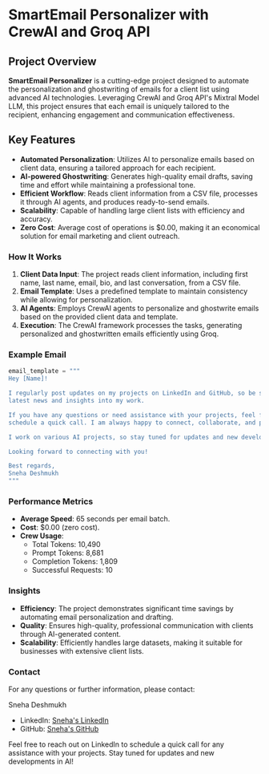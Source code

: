 # SmartEmail Personalizer with CrewAI and Groq API

## Project Overview

**SmartEmail Personalizer** is a cutting-edge project designed to automate the personalization and ghostwriting of emails for a client list using advanced AI technologies. Leveraging CrewAI and Groq API's Mixtral Model LLM, this project ensures that each email is uniquely tailored to the recipient, enhancing engagement and communication effectiveness.

## Key Features

- **Automated Personalization**: Utilizes AI to personalize emails based on client data, ensuring a tailored approach for each recipient.
- **AI-powered Ghostwriting**: Generates high-quality email drafts, saving time and effort while maintaining a professional tone.
- **Efficient Workflow**: Reads client information from a CSV file, processes it through AI agents, and produces ready-to-send emails.
- **Scalability**: Capable of handling large client lists with efficiency and accuracy.
- **Zero Cost**: Average cost of operations is $0.00, making it an economical solution for email marketing and client outreach.

### How It Works

1. **Client Data Input**: The project reads client information, including first name, last name, email, bio, and last conversation, from a CSV file.
2. **Email Template**: Uses a predefined template to maintain consistency while allowing for personalization.
3. **AI Agents**: Employs CrewAI agents to personalize and ghostwrite emails based on the provided client data and template.
4. **Execution**: The CrewAI framework processes the tasks, generating personalized and ghostwritten emails efficiently using Groq.

### Example Email

```python
email_template = """
Hey [Name]!

I regularly post updates on my projects on LinkedIn and GitHub, so be sure to follow me there for the 
latest news and insights into my work.

If you have any questions or need assistance with your projects, feel free to pin me on LinkedIn to 
schedule a quick call. I am always happy to connect, collaborate, and provide support.

I work on various AI projects, so stay tuned for updates and new developments.

Looking forward to connecting with you!

Best regards,
Sneha Deshmukh
"""
```

### Performance Metrics

- **Average Speed**: 65 seconds per email batch.
- **Cost**: $0.00 (zero cost).
- **Crew Usage**:
  - Total Tokens: 10,490
  - Prompt Tokens: 8,681
  - Completion Tokens: 1,809
  - Successful Requests: 10

### Insights

- **Efficiency**: The project demonstrates significant time savings by automating email personalization and drafting.
- **Quality**: Ensures high-quality, professional communication with clients through AI-generated content.
- **Scalability**: Efficiently handles large datasets, making it suitable for businesses with extensive client lists.

### Contact

For any questions or further information, please contact:

Sneha Deshmukh
- LinkedIn: [Sneha's LinkedIn](https://www.linkedin.com/in/snehaadeshmukh/)
- GitHub: [Sneha's GitHub](https://github.com/SnehaDeshmukh28)

Feel free to reach out on LinkedIn to schedule a quick call for any assistance with your projects. Stay tuned for updates and new developments in AI!
